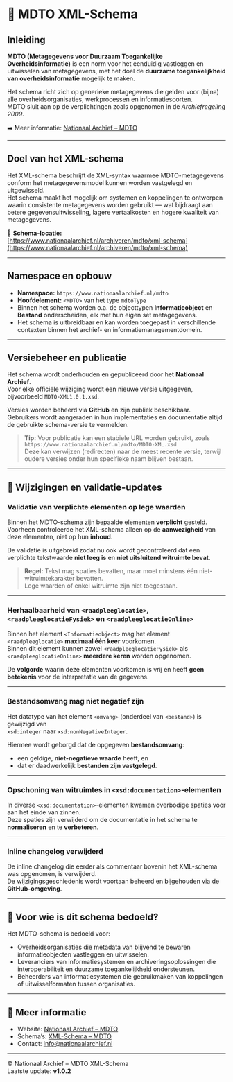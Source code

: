 # 📘 MDTO XML-Schema

## Inleiding

**MDTO (Metagegevens voor Duurzaam Toegankelijke Overheidsinformatie)** is een norm voor het eenduidig vastleggen en uitwisselen van metagegevens, met het doel de **duurzame toegankelijkheid van overheidsinformatie** mogelijk te maken.  

Het schema richt zich op generieke metagegevens die gelden voor (bijna) alle overheidsorganisaties, werkprocessen en informatiesoorten.  
MDTO sluit aan op de verplichtingen zoals opgenomen in de *Archiefregeling 2009*.  

➡️ Meer informatie: [Nationaal Archief – MDTO](https://www.nationaalarchief.nl/archiveren/mdto)

---

## Doel van het XML-schema

Het XML-schema beschrijft de XML-syntax waarmee MDTO-metagegevens conform het metagegevensmodel kunnen worden vastgelegd en uitgewisseld.  
Het schema maakt het mogelijk om systemen en koppelingen te ontwerpen waarin consistente metagegevens worden gebruikt — wat bijdraagt aan betere gegevensuitwisseling, lagere vertaalkosten en hogere kwaliteit van metagegevens.

📄 **Schema-locatie:**  
[https://www.nationaalarchief.nl/archiveren/mdto/xml-schema](https://www.nationaalarchief.nl/archiveren/mdto/xml-schema)

---

## Namespace en opbouw

- **Namespace:** `https://www.nationaalarchief.nl/mdto`  
- **Hoofdelement:** `<MDTO>` van het type `mdtoType`  
- Binnen het schema worden o.a. de objecttypen **Informatieobject** en **Bestand** onderscheiden, elk met hun eigen set metagegevens.  
- Het schema is uitbreidbaar en kan worden toegepast in verschillende contexten binnen het archief- en informatiemanagementdomein.

---

## Versiebeheer en publicatie

Het schema wordt onderhouden en gepubliceerd door het **Nationaal Archief**.  
Voor elke officiële wijziging wordt een nieuwe versie uitgegeven, bijvoorbeeld `MDTO-XML1.0.1.xsd`.  

Versies worden beheerd via **GitHub** en zijn publiek beschikbaar.  
Gebruikers wordt aangeraden in hun implementaties en documentatie altijd de gebruikte schema-versie te vermelden.

> **Tip:** Voor publicatie kan een stabiele URL worden gebruikt, zoals  
> `https://www.nationaalarchief.nl/mdto/MDTO-XML.xsd`  
> Deze kan verwijzen (redirecten) naar de meest recente versie, terwijl oudere versies onder hun specifieke naam blijven bestaan.

---

## 📜 Wijzigingen en validatie-updates

### Validatie van verplichte elementen op lege waarden

Binnen het MDTO-schema zijn bepaalde elementen **verplicht** gesteld.  
Voorheen controleerde het XML-schema alleen op de **aanwezigheid** van deze elementen, niet op hun **inhoud**.  

De validatie is uitgebreid zodat nu ook wordt gecontroleerd dat een verplichte tekstwaarde **niet leeg is** en **niet uitsluitend witruimte bevat**.

> **Regel:** Tekst mag spaties bevatten, maar moet minstens één niet-witruimtekarakter bevatten.  
> Lege waarden of enkel witruimte zijn niet toegestaan.

---

### Herhaalbaarheid van `<raadpleeglocatie>`, `<raadpleeglocatieFysiek>` en `<raadpleeglocatieOnline>`

Binnen het element `<Informatieobject>` mag het element `<raadpleeglocatie>` **maximaal één keer** voorkomen.  
Binnen dit element kunnen zowel `<raadpleeglocatieFysiek>` als `<raadpleeglocatieOnline>` **meerdere keren** worden opgenomen.  

De **volgorde** waarin deze elementen voorkomen is vrij en heeft **geen betekenis** voor de interpretatie van de gegevens.

---

### Bestandsomvang mag niet negatief zijn

Het datatype van het element `<omvang>` (onderdeel van `<bestand>`) is gewijzigd van  
`xsd:integer` naar `xsd:nonNegativeInteger`.  

Hiermee wordt geborgd dat de opgegeven **bestandsomvang**:
- een geldige, **niet-negatieve waarde** heeft, en  
- dat er daadwerkelijk **bestanden zijn vastgelegd**.

---

### Opschoning van witruimtes in `<xsd:documentation>`-elementen

In diverse `<xsd:documentation>`-elementen kwamen overbodige spaties voor aan het einde van zinnen.  
Deze spaties zijn verwijderd om de documentatie in het schema te **normaliseren** en te **verbeteren**.

---

### Inline changelog verwijderd

De inline changelog die eerder als commentaar bovenin het XML-schema was opgenomen, is verwijderd.  
De wijzigingsgeschiedenis wordt voortaan beheerd en bijgehouden via de **GitHub-omgeving**.

---

## 📂 Voor wie is dit schema bedoeld?

Het MDTO-schema is bedoeld voor:

- Overheidsorganisaties die metadata van blijvend te bewaren informatieobjecten vastleggen en uitwisselen.  
- Leveranciers van informatiesystemen en archiveringsoplossingen die interoperabiliteit en duurzame toegankelijkheid ondersteunen.  
- Beheerders van informatiesystemen die gebruikmaken van koppelingen of uitwisselformaten tussen organisaties.

---

## 📌 Meer informatie

- Website: [Nationaal Archief – MDTO](https://www.nationaalarchief.nl/archiveren/mdto)  
- Schema’s: [XML-Schema – MDTO](https://www.nationaalarchief.nl/archiveren/mdto/xml-schema)  
- Contact: [info@nationaalarchief.nl](mailto:info@nationaalarchief.nl)

---

© Nationaal Archief – MDTO XML-Schema  
Laatste update: **v1.0.2**
